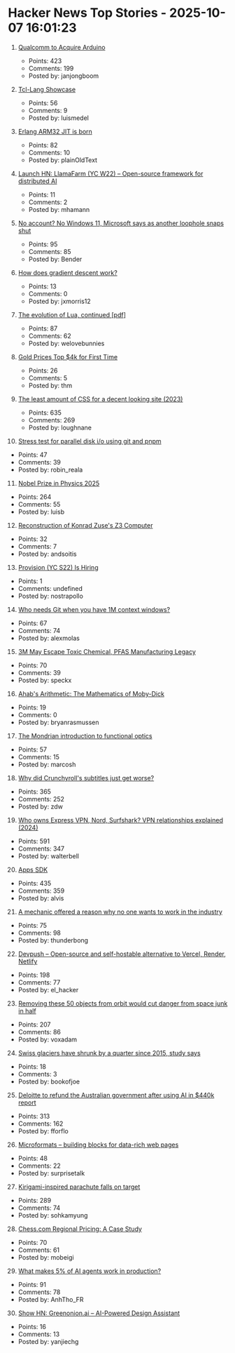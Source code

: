 # Hacker News Top Stories - 2025-10-07 16:01:23

1. [Qualcomm to Acquire Arduino](https://www.qualcomm.com/news/releases/2025/10/qualcomm-to-acquire-arduino-accelerating-developers--access-to-i)
   - Points: 423
   - Comments: 199
   - Posted by: janjongboom

2. [Tcl-Lang Showcase](https://wiki.tcl-lang.org/page/Showcase)
   - Points: 56
   - Comments: 9
   - Posted by: luismedel

3. [Erlang ARM32 JIT is born](https://www.grisp.org/blog/posts/2025-10-07-jit-arm32.3)
   - Points: 82
   - Comments: 10
   - Posted by: plainOldText

4. [Launch HN: LlamaFarm (YC W22) – Open-source framework for distributed AI](https://github.com/llama-farm/llamafarm)
   - Points: 11
   - Comments: 2
   - Posted by: mhamann

5. [No account? No Windows 11, Microsoft says as another loophole snaps shut](https://www.theregister.com/2025/10/07/windows_11_local_account_loophole/)
   - Points: 95
   - Comments: 85
   - Posted by: Bender

6. [How does gradient descent work?](https://centralflows.github.io/part1/)
   - Points: 13
   - Comments: 0
   - Posted by: jxmorris12

7. [The evolution of Lua, continued [pdf]](https://www.lua.org/doc/cola.pdf)
   - Points: 87
   - Comments: 62
   - Posted by: welovebunnies

8. [Gold Prices Top $4k for First Time](https://www.wsj.com/finance/commodities-futures/gold-prices-top-4-000-for-first-time-d63ab2bd)
   - Points: 26
   - Comments: 5
   - Posted by: thm

9. [The least amount of CSS for a decent looking site (2023)](https://thecascade.dev/article/least-amount-of-css/)
   - Points: 635
   - Comments: 269
   - Posted by: loughnane

10. [Stress test for parallel disk i/o using git and pnpm](https://github.com/NullVoxPopuli/disk-perf-git-and-pnpm)
   - Points: 47
   - Comments: 39
   - Posted by: robin_reala

11. [Nobel Prize in Physics 2025](https://www.nobelprize.org/prizes/physics/2025/popular-information/)
   - Points: 264
   - Comments: 55
   - Posted by: luisb

12. [Reconstruction of Konrad Zuse's Z3 Computer](https://dcmlr.inf.fu-berlin.de/rojas/index.html%3Fp=560.html)
   - Points: 32
   - Comments: 7
   - Posted by: andsoitis

13. [Provision (YC S22) Is Hiring](https://www.ycombinator.com/companies/provision/jobs/JJ9fZxg-fullstack-software-engineer-in-person-toronto-canada)
   - Points: 1
   - Comments: undefined
   - Posted by: nostrapollo

14. [Who needs Git when you have 1M context windows?](https://www.alexmolas.com/2025/07/28/unexpected-benefit-llm.html)
   - Points: 67
   - Comments: 74
   - Posted by: alexmolas

15. [3M May Escape Toxic Chemical, PFAS Manufacturing Legacy](https://www.bloomberg.com/features/2025-3m-pfas-toxic-legacy-turnaround/)
   - Points: 70
   - Comments: 39
   - Posted by: speckx

16. [Ahab's Arithmetic: The Mathematics of Moby-Dick](https://scholarship.claremont.edu/cgi/viewcontent.cgi?article=1720&context=jhm)
   - Points: 19
   - Comments: 0
   - Posted by: bryanrasmussen

17. [The Mondrian introduction to functional optics](http://marcosh.github.io/post/2025/10/07/the-mondrian-introduction-to-functional-optics.html)
   - Points: 57
   - Comments: 15
   - Posted by: marcosh

18. [Why did Crunchyroll's subtitles just get worse?](https://animebythenumbers.substack.com/p/worse-crunchyroll-subtitles)
   - Points: 365
   - Comments: 252
   - Posted by: zdw

19. [Who owns Express VPN, Nord, Surfshark? VPN relationships explained (2024)](https://windscribe.com/blog/the-vpn-relationship-map/)
   - Points: 591
   - Comments: 347
   - Posted by: walterbell

20. [Apps SDK](https://developers.openai.com/apps-sdk/)
   - Points: 435
   - Comments: 359
   - Posted by: alvis

21. [A mechanic offered a reason why no one wants to work in the industry](https://www.motor1.com/news/774805/ford-ceo-complains-shortage-mechanics/)
   - Points: 75
   - Comments: 98
   - Posted by: thunderbong

22. [Devpush – Open-source and self-hostable alternative to Vercel, Render, Netlify](https://github.com/hunvreus/devpush)
   - Points: 198
   - Comments: 77
   - Posted by: el_hacker

23. [Removing these 50 objects from orbit would cut danger from space junk in half](https://arstechnica.com/space/2025/10/everyone-but-china-has-pretty-much-stopped-littering-in-low-earth-orbit/)
   - Points: 207
   - Comments: 86
   - Posted by: voxadam

24. [Swiss glaciers have shrunk by a quarter since 2015, study says](https://www.france24.com/en/live-news/20251001-swiss-glaciers-shrank-by-a-quarter-in-past-decade-study)
   - Points: 18
   - Comments: 3
   - Posted by: bookofjoe

25. [Deloitte to refund the Australian government after using AI in $440k report](https://www.theguardian.com/australia-news/2025/oct/06/deloitte-to-pay-money-back-to-albanese-government-after-using-ai-in-440000-report)
   - Points: 313
   - Comments: 162
   - Posted by: fforflo

26. [Microformats – building blocks for data-rich web pages](https://microformats.org)
   - Points: 48
   - Comments: 22
   - Posted by: surprisetalk

27. [Kirigami-inspired parachute falls on target](https://physicsworld.com/a/kirigami-inspired-parachute-falls-on-target/)
   - Points: 289
   - Comments: 74
   - Posted by: sohkamyung

28. [Chess.com Regional Pricing: A Case Study](https://mobeigi.com/blog/economics/chesscom-regional-pricing/)
   - Points: 70
   - Comments: 61
   - Posted by: mobeigi

29. [What makes 5% of AI agents work in production?](https://www.motivenotes.ai/p/what-makes-5-of-ai-agents-actually)
   - Points: 91
   - Comments: 78
   - Posted by: AnhTho_FR

30. [Show HN: Greenonion.ai – AI-Powered Design Assistant](https://exuberant-premise-723012.framer.app/)
   - Points: 16
   - Comments: 13
   - Posted by: yanjiechg

